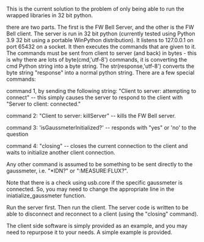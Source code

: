 This is the current solution to the problem of only being able to run the wrapped libraries in 32 bit python.

there are two parts. The first is the FW Bell Server, and the other is the FW Bell client. The server is run in 32 bit python (currently tested using Python 3.9 32 bit using a portable WinPython distribution). It listens to 127.0.0.1 on port 65432 on a socket. It then executes the commands that are given to it. The commands must be sent from client to server (and back) in bytes - this is why there are lots of byte(cmd,'utf-8') commands, it is converting the cmd Python string into a byte string. The str(response,'utf-8') converts the byte string "response" into a normal python string. There are a few special commands:

command 1, by sending the following string:
"Client to server: attempting to connect" 
-- this simply causes the server to respond to the client with "Server to client: connected."

command 2:
"Client to server: killServer"
-- kills the FW Bell server.

command 3:
'isGaussmeterInitialized?'
-- responds with "yes" or 'no' to the question

command 4:
"closing"
-- closes the current connection to the client and waits to initialize another client connection.

Any other command is assumed to be something to be sent directly to the gaussmeter, i.e. "*IDN?" or ":MEASURE:FLUX?".

Note that there is a check using usb.core if the specific gaussmeter is connected. So, you may need to change the appropriate line in the iniatialize_gaussmeter function.

Run the server first. Then run the client. The server code is written to be able to disconnect and reconnect to a client (using the "closing" command).

The client side software is simply provided as an example, and you may need to repurpose it to your needs. A simple example is provided.


